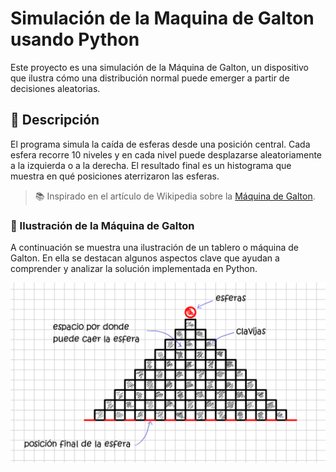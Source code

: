 # Simulación de la Maquina de Galton usando Python
Este proyecto es una simulación de la Máquina de Galton, un dispositivo que ilustra cómo una distribución normal puede emerger a partir de decisiones aleatorias.

## 🧪 Descripción

El programa simula la caída de esferas desde una posición central. Cada esfera recorre 10 niveles y en cada nivel puede desplazarse aleatoriamente a la izquierda o a la derecha. El resultado final es un histograma que muestra en qué posiciones aterrizaron las esferas.

> 📚 Inspirado en el artículo de Wikipedia sobre la [Máquina de Galton](https://es.wikipedia.org/wiki/M%C3%A1quina_de_Galton).

### 🧩 Ilustración de la Máquina de Galton

A continuación se muestra una ilustración de un tablero o máquina de Galton. En ella se destacan algunos aspectos clave que ayudan a comprender y analizar la solución implementada en Python.

![Ilustración de la Máquina de Galton](https://github.com/Blado87/maquina_galton_simulacion_python/blob/aba109bc30e93da5a60860b72eafe25ae830273e/img_guia_simulacion/tablero_simplificado.png)
